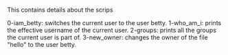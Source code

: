 This contains details about the scrips

0-iam_betty:	switches the current user to the user betty.
1-who_am_i:	prints the effective username of the current user.
2-groups:	prints all the groups the current user is part of.
3-new_owner:	changes the owner of the file "hello" to the user betty.
